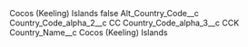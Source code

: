 <?xml version="1.0" encoding="UTF-8"?>
<CustomMetadata xmlns="http://soap.sforce.com/2006/04/metadata" xmlns:xsi="http://www.w3.org/2001/XMLSchema-instance" xmlns:xsd="http://www.w3.org/2001/XMLSchema">
    <label>Cocos (Keeling) Islands</label>
    <protected>false</protected>
    <values>
        <field>Alt_Country_Code__c</field>
        <value xsi:nil="true"/>
    </values>
    <values>
        <field>Country_Code_alpha_2__c</field>
        <value xsi:type="xsd:string">CC</value>
    </values>
    <values>
        <field>Country_Code_alpha_3__c</field>
        <value xsi:type="xsd:string">CCK</value>
    </values>
    <values>
        <field>Country_Name__c</field>
        <value xsi:type="xsd:string">Cocos (Keeling) Islands</value>
    </values>
</CustomMetadata>
